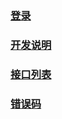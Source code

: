 ### [登录](mobile_login)
### [开发说明](mobile_develop)
### [接口列表](mobileAPI)
### [错误码](mobileapi_errorcode)